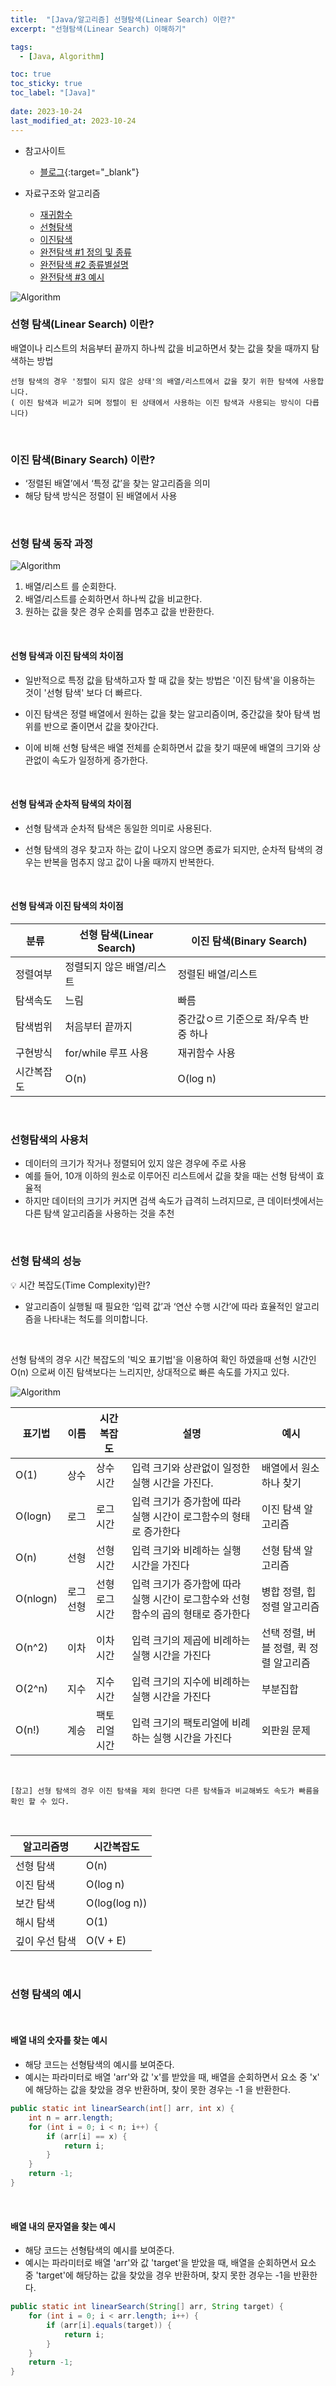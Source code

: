 ```yaml
---
title:  "[Java/알고리즘] 선형탐색(Linear Search) 이란?"
excerpt: "선형탐색(Linear Search) 이해하기"

tags:
  - [Java, Algorithm]

toc: true
toc_sticky: true
toc_label: "[Java]"
 
date: 2023-10-24
last_modified_at: 2023-10-24
---
```


- 참고사이트
  - [블로그](https://adjh54.tistory.com/193){:target="_blank"}


- 자료구조와 알고리즘
  - [재귀함수](https://ymkmoon.github.io/Java-30-Recursion-Function/)
  - [선형탐색](https://ymkmoon.github.io/Java-44-Algorithm-Linear-Search/)
  - [이진탐색](https://ymkmoon.github.io/Java-45-Algorithm-Binary-Search/)
  - [완전탐색 #1 정의 및 종류](https://ymkmoon.github.io/Java-46-Algorithm-Exhaustive-Search-01/)
  - [완전탐색 #2 종류별설명](https://ymkmoon.github.io/Java-47-Algorithm-Exhaustive-Search-02/)
  - [완전탐색 #3 예시](https://ymkmoon.github.io/Java-48-Algorithm-Exhaustive-Search-03/)




![Algorithm](/assets/image/java/Java_Algorithm_Linear_Search_01.PNG)


### 선형 탐색(Linear Search) 이란?

배열이나 리스트의 처음부터 끝까지 하나씩 값을 비교하면서 찾는 값을 찾을 때까지 탐색하는 방법

`선형 탐색의 경우 '정렬이 되지 않은 상태'의 배열/리스트에서 값을 찾기 위한 탐색에 사용합니다.` <br/>
`( 이진 탐색과 비교가 되며 정렬이 된 상태에서 사용하는 이진 탐색과 사용되는 방식이 다릅니다)`


<br/>

### 이진 탐색(Binary Search) 이란?

- ‘정렬된 배열’에서 ‘특정 값’을 찾는 알고리즘을 의미
- 해당 탐색 방식은 정렬이 된 배열에서 사용


<br/>

### 선형 탐색 동작 과정

![Algorithm](/assets/image/java/Java_Algorithm_Linear_Search_02.gif)


1. 배열/리스트 를 순회한다.
2. 배열/리스트를 순회하면서 하나씩 값을 비교한다.
3. 원하는 값을 찾은 경우 순회를 멈추고 값을 반환한다.


<br/>

#### 선형 탐색과 이진 탐색의 차이점

- 일반적으로 특정 값을 탐색하고자 할 때 값을 찾는 방법은 '이진 탐색'을 이용하는 것이 '선형 탐색' 보다 더 빠르다.

- 이진 탐색은 정렬 배열에서 원하는 값을 찾는 알고리즘이며, 중간값을 찾아 탐색 범위를 반으로 줄이면서 값을 찾아간다.

- 이에 비해 선형 탐색은 배열 전체를 순회하면서 값을 찾기 때문에 배열의 크기와 상관없이 속도가 일정하게 증가한다.


<br/>

#### 선형 탐색과 순차적 탐색의 차이점

- 선형 탐색과 순차적 탐색은 동일한 의미로 사용된다.

- 선형 탐색의 경우 찾고자 하는 값이 나오지 않으면 종료가 되지만, 순차적 탐색의 경우는 반복을 멈추지 않고 값이 나올 때까지 반복한다.


<br/>

#### 선형 탐색과 이진 탐색의 차이점

|분류|선형 탐색(Linear Search)|이진 탐색(Binary Search)|
|------|------|------|
|정렬여부|정렬되지 않은 배열/리스트|정렬된 배열/리스트|
|탐색속도|느림|빠름|
|탐색범위|처음부터 끝까지|중간값ㅇ르 기준으로 좌/우측 반 중 하나|
|구현방식|for/while 루프 사용|재귀함수 사용|
|시간복잡도|O(n)|O(log n)|


<br/>

### 선형탐색의 사용처

- 데이터의 크기가 작거나 정렬되어 있지 않은 경우에 주로 사용
- 예를 들어, 10개 이하의 원소로 이루어진 리스트에서 값을 찾을 때는 선형 탐색이 효율적
- 하지만 데이터의 크기가 커지면 검색 속도가 급격히 느려지므로, 큰 데이터셋에서는 다른 탐색 알고리즘을 사용하는 것을 추천


<br/>

### 선형 탐색의 성능

💡 시간 복잡도(Time Complexity)란?

- 알고리즘이 실행될 때 필요한 ‘입력 값’과 ‘연산 수행 시간’에 따라 효율적인 알고리즘을 나타내는 척도를 의미합니다.

<br/>

선형 탐색의 경우 시간 복잡도의 '빅오 표기법'을 이용하여 확인 하였을때 선형 시간인 O(n) 으로써 이진 탐색보다는 느리지만, 상대적으로 빠른 속도를 가지고 있다.


![Algorithm](/assets/image/java/Java_Algorithm_Linear_Search_03.PNG)


|표기법|이름|시간복잡도|설명|예시|
|------|------|------|------|------|
|O(1)|상수|상수 시간|입력 크기와 상관없이 일정한 실행 시간을 가진다.|배열에서 원소 하나 찾기|
|O(logn)|로그|로그 시간|입력 크기가 증가함에 따라 실행 시간이 로그함수의 형태로 증가한다|이진 탐색 알고리즘|
|O(n)|선형|선형 시간|입력 크기와 비례하는 실행 시간을 가진다|선형 탐색 알고리즘|
|O(nlogn)|로그 선형|선형 로그 시간|입력 크기가 증가함에 따라 실행 시간이 로그함수와 선형 함수의 곱의 형태로 증가한다|병합 정렬, 힙 정렬 알고리즘|
|O(n^2)|이차|이차 시간|입력 크기의 제곱에 비례하는 실행 시간을 가진다|선택 정렬, 버블 정렬, 퀵 정렬 알고리즘|
|O(2^n)|지수|지수 시간|입력 크기의 지수에 비례하는 실행 시간을 가진다|부분집합|
|O(n!)|계승|팩토리얼 시간|입력 크기의 팩토리얼에 비례하는 실행 시간을 가진다|외판원 문제|

<br/>

`[참고] 선형 탐색의 경우 이진 탐색을 제외 한다면 다른 탐색들과 비교해봐도 속도가 빠름을 확인 할 수 있다.`

<br/>

|알고리즘명|시간복잡도|
|------|------|
|선형 탐색|O(n)|
|이진 탐색|O(log n)|
|보간 탐색|O(log(log n))|
|해시 탐색|O(1)|
|깊이 우선 탐색|O(V + E)|


<br/>

### 선형 탐색의 예시

<br/>

#### 배열 내의 숫자를 찾는 예시

- 해당 코드는 선형탐색의 예시를 보여준다.
- 예시는 파라미터로 배열 'arr'와 값 'x'를 받았을 때, 배열을 순회하면서 요소 중 'x' 에 해당하는 값을 찾았을 경우 반환하며, 찾이 못한 경우는 -1 을 반환한다.


```java
public static int linearSearch(int[] arr, int x) {
    int n = arr.length;
    for (int i = 0; i < n; i++) {
        if (arr[i] == x) {
            return i;
        }
    }
    return -1;
}
```


<br/>

#### 배열 내의 문자열을 찾는 예시

- 해당 코드는 선형탐색의 예시를 보여준다.
- 예시는 파라미터로 배열 'arr'와 값 'target'을 받았을 때, 배열을 순회하면서 요소 중 'target'에 해당하는 값을 찾았을 경우 반환하며, 찾지 못한 경우는 -1을 반환한다.


```java
public static int linearSearch(String[] arr, String target) {
    for (int i = 0; i < arr.length; i++) {
        if (arr[i].equals(target)) {
            return i;
        }
    }
    return -1;
}
```